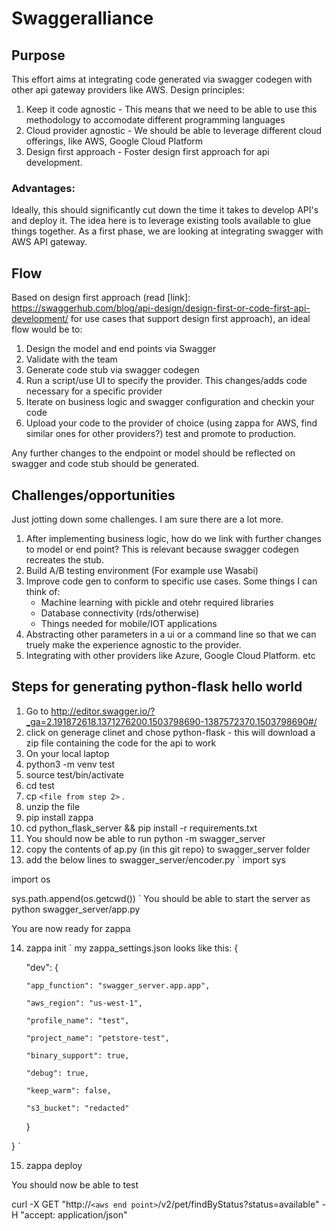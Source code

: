 # Swaggeralliance
## Purpose
This effort aims at integrating code generated via swagger codegen with other api gateway providers like AWS. 
Design principles:
   1. Keep it code agnostic - This means that we need to be able to use this methodology to accomodate different programming languages
   2. Cloud provider agnostic - We should be able to leverage different cloud offerings, like AWS, Google Cloud Platform
   3. Design first approach - Foster design first approach for api development.


### Advantages:
Ideally, this should significantly cut down the time it takes to develop API's and deploy it. The idea here is to leverage existing tools available to glue things together. As a first phase, we are looking at integrating swagger with AWS API gateway. 

## Flow
Based on design first approach (read [link]: https://swaggerhub.com/blog/api-design/design-first-or-code-first-api-development/ for use cases that support design first approach), an ideal flow would be to:

1. Design the model and end points via Swagger
2. Validate with the team
3. Generate code stub via swagger codegen
4. Run a script/use UI to specify the provider. This changes/adds code necessary for a specific provider
5. Iterate on business logic and swagger configuration and checkin your code
6. Upload your code to the provider of choice (using zappa for AWS, find similar ones for other providers?) test and promote to production.

Any further changes to the endpoint or model should be reflected on swagger and code stub should be generated.

## Challenges/opportunities 
Just jotting down some challenges. I am sure there are a lot more.

1. After implementing business logic, how do we link with further changes to model or end point? This is relevant because swagger codegen recreates the stub.
2. Build A/B testing environment (For example use Wasabi)
3. Improve code gen to conform to specific use cases. Some things I can think of: 
   * Machine learning with pickle and otehr required libraries
   * Database connectivity (rds/otherwise)
   * Things needed for mobile/IOT applications
4. Abstracting other parameters in a ui or a command line so that we can truely make the experience agnostic to the provider.
5. Integrating with other providers like Azure, Google Cloud Platform. etc


## Steps for generating python-flask hello world
1. Go to http://editor.swagger.io/?_ga=2.191872618.1371276200.1503798690-1387572370.1503798690#/
2. click on generage clinet and chose python-flask - this will download a zip file containing the code for the api to work
3. On your local laptop
4. python3 -m venv test
5. source test/bin/activate
6. cd test
7. cp `<file from step 2>` .
8. unzip the file
9. pip install zappa
10. cd python_flask_server && pip install -r requirements.txt 
11. You should now be able to run python -m swagger_server
12. copy the contents of ap.py (in this git repo) to swagger_server folder
13. add the below lines to swagger_server/encoder.py
`
import sys

import os

sys.path.append(os.getcwd())
`
You should be able to start the server as python swagger_server/app.py

You are now ready for zappa

14. zappa init
`
my zappa_settings.json looks like this:
{

    "dev": {

        "app_function": "swagger_server.app.app",

        "aws_region": "us-west-1",

        "profile_name": "test",

        "project_name": "petstore-test",

        "binary_support": true,

        "debug": true,

        "keep_warm": false,

        "s3_bucket": "redacted"

    }

}
`

15. zappa deploy

You should now be able to test 

curl -X GET "http://`<aws end point>`/v2/pet/findByStatus?status=available" -H "accept: application/json"



